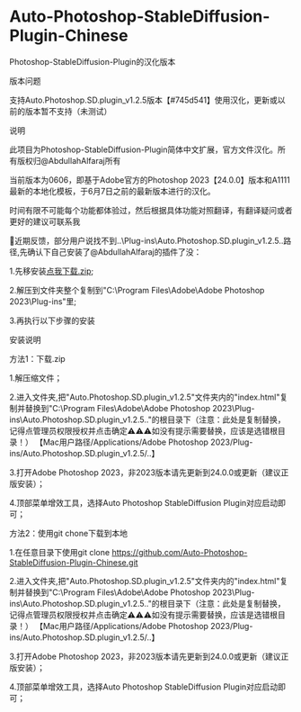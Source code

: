 # Auto-Photoshop-StableDiffusion-Plugin-Chinese
Photoshop-StableDiffusion-Plugin的汉化版本

版本问题

支持Auto.Photoshop.SD.plugin_v1.2.5版本【#745d541】使用汉化，更新或以前的版本暂不支持（未测试）

说明

此项目为Photoshop-StableDiffusion-Plugin简体中文扩展，官方文件汉化。所有版权归@AbdullahAlfaraj所有

当前版本为0606，即基于Adobe官方的Photoshop 2023【24.0.0】版本和A1111最新的本地化模板，于6月7日之前的最新版本进行的汉化。

时间有限不可能每个功能都体验过，然后根据具体功能对照翻译，有翻译疑问或者更好的建议可联系我


📢近期反馈，部分用户说找不到..\Plug-ins\Auto.Photoshop.SD.plugin_v1.2.5\..路径,先确认下自己安装了@AbdullahAlfaraj的插件了没：

1.先移安装[点我下载.zip](https://github.com/AbdullahAlfaraj/Auto-Photoshop-StableDiffusion-Plugin/releases/download/v1.2.5/Auto.Photoshop.SD.plugin_v1.2.5.zip);

2.解压到文件夹整个复制到"C:\\Program Files\Adobe\Adobe Photoshop 2023\Plug-ins\"里;

3.再执行以下步骤的安装


安装说明

方法1：下载.zip

1.解压缩文件；

2.进入文件夹,把"Auto.Photoshop.SD.plugin_v1.2.5"文件夹内的"index.html"复制并替换到"C:\Program Files\Adobe\Adobe Photoshop 2023\Plug-ins\Auto.Photoshop.SD.plugin_v1.2.5.."的根目录下（注意：此处是复制替换，记得点管理员权限授权并点击确定⚠️⚠️⚠️如没有提示需要替换，应该是选错根目录！）
【Mac用户路径/Applications/Adobe Photoshop 2023/Plug-ins/Auto.Photoshop.SD.plugin_v1.2.5/..】

3.打开Adobe Photoshop 2023，非2023版本请先更新到24.0.0或更新（建议正版安装）；

4.顶部菜单增效工具，选择Auto Photoshop StableDiffusion Plugin对应启动即可；

方法2：使用git chone下载到本地

1.在任意目录下使用git clone https://github.com/Auto-Photoshop-StableDiffusion-Plugin-Chinese.git

2.进入文件夹,把"Auto.Photoshop.SD.plugin_v1.2.5"文件夹内的"index.html"复制并替换到"C:\Program Files\Adobe\Adobe Photoshop 2023\Plug-ins\Auto.Photoshop.SD.plugin_v1.2.5.."的根目录下（注意：此处是复制替换，记得点管理员权限授权并点击确定⚠️⚠️⚠️如没有提示需要替换，应该是选错根目录！）
【Mac用户路径/Applications/Adobe Photoshop 2023/Plug-ins/Auto.Photoshop.SD.plugin_v1.2.5/..】

3.打开Adobe Photoshop 2023，非2023版本请先更新到24.0.0或更新（建议正版安装）；

4.顶部菜单增效工具，选择Auto Photoshop StableDiffusion Plugin对应启动即可；
